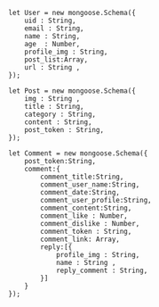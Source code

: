     let User = new mongoose.Schema({
        uid : String,
        email : String,
        name : String,
        age  : Number, 
        profile_img : String,
        post_list:Array,
        url : String ,
    });

    let Post = new mongoose.Schema({
        img : String ,
        title : String,
        category : String,
        content : String,
        post_token : String,
    });

    let Comment = new mongoose.Schema({
        post_token:String,
        comment:{
            comment_title:String,
            comment_user_name:String,
            comment_date:String,
            comment_user_profile:String,
            comment_content:String,
            comment_like : Number,
            comment_dislike : Number,
            comment_token : String,
            comment_link: Array,
            reply:[{
                profile_img : String,
                name : String ,
                reply_comment : String,
            }]
        }
    });
